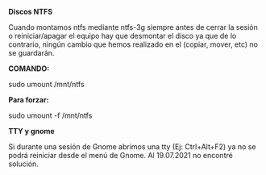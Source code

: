 **Discos NTFS**

Cuando montamos ntfs mediante ntfs-3g siempre antes de cerrar la sesión o reiniciar/apagar el equipo hay que desmontar el disco ya que de lo contrario, ningún cambio que hemos realizado en el (copiar, mover, etc) no se guardarán.

**COMANDO:**

sudo umount /mnt/ntfs

**Para forzar:**

sudo umount -f /mnt/ntfs

**TTY y gnome**

Si durante una sesión de Gnome abrimos una tty (Ej: Ctrl+Alt+F2) ya no se podrá reiniciar desde el menú de Gnome. Al 19.07.2021 no encontré solución.

